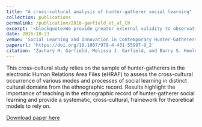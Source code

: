 ```yaml
---
title: "A cross-cultural analysis of hunter-gatherer social learning"
collection: publications
permalink: /publication/2016-garfield_et_al_Ch
excerpt: '<blockquote>We provide greater external validity to observational research and theoretical literature highlighting the importance of teaching across a wide range of cultures and cultural domains while also supporting the finding that vertical transmission is dominant early in life with various forms of oblique transmission being more important throughout life in hunting and gathering societies.</blockquote>'
date: 2016-10-23
venue: 'Social Learning and Innovation in Contemporary Hunter-Gatherers'
paperurl: 'https://doi.org/10.1007/978-4-431-55997-9_2'
citation: 'Zachary H. Garfield, Melissa J. Garfield, and Barry S. Hewlett. (2016). &quot;A cross-cultural analysis of hunter-gatherer social learning.&quot; <i>Social Learning and Innovation in Contemporary Hunter-Gatherers</i>.'
---
```

This cross-cultural study relies on the sample of hunter-gatherers in the electronic Human Relations Area Files (eHRAF) to assess the cross-cultural occurrence of various modes and processes of social learning in distinct cultural domains from the ethnographic record. Results highlight the importance of teaching in the ethnographic record of hunter-gatherer social learning and provide a systematic, cross-cultural, framework for theoretical models to rely on.

[Download paper here](http://zhgarfield.github.io/files/garfield_et_al_2016.pdf)